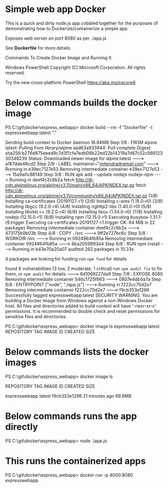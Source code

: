 # Simple web app Docker

This is a quick and dirty node.js app cobbled together for the purposes of demonstrating how to Dockerize/containerize a simple app.

Exposes web server on port 8080 as per ./app.js

See **Dockerfile** for more details

Commands To Create Docker Image and Running It.

Windows PowerShell
Copyright (C) Microsoft Corporation. All rights reserved.

Try the new cross-platform PowerShell https://aka.ms/pscore6

# Below commands builds the docker image

PS C:\git\docker\express_webapp> docker build --rm -f "Dockerfile" -t expresswebapp:latest "."

Sending build context to Docker daemon 18.84MB
Step 1/8 : FROM alpine
latest: Pulling from library/alpine
aad63a933944: Pull complete
Digest: sha256:b276d875eeed9c7d3f1cfa7edb06b22ed22b14219a7d67c52c56612330348239
Status: Downloaded newer image for alpine:latest
---> a187dde48cd2
Step 2/8 : LABEL maintainer="mitendra@gmail.com"
---> Running in e39ec7127e53
Removing intermediate container e39ec7127e53
---> 15a9a0c88149
Step 3/8 : RUN apk add --update nodejs nodejs-npm
---> Running in deef4c2c6b2a
fetch http://dl-cdn.alpinelinux.org/alpine/v3.11/main/x86_64/APKINDEX.tar.gz
fetch http://dl-cdn.alpinelinux.org/alpine/v3.11/community/x86_64/APKINDEX.tar.gz
(1/8) Installing ca-certificates (20191127-r1)
(2/8) Installing c-ares (1.15.0-r0)
(3/8) Installing libgcc (9.2.0-r4)
(4/8) Installing nghttp2-libs (1.40.0-r0)
(5/8) Installing libstdc++ (9.2.0-r4)
(6/8) Installing libuv (1.34.0-r0)
(7/8) Installing nodejs (12.15.0-r1)
(8/8) Installing npm (12.15.0-r1)
Executing busybox-1.31.1-r9.trigger
Executing ca-certificates-20191127-r1.trigger
OK: 64 MiB in 22 packages
Removing intermediate container deef4c2c6b2a
---> 473175b9b03b
Step 4/8 : COPY . /src
---> 9ff2e727bc6c
Step 5/8 : WORKDIR /src
---> Running in 0924964fb95a
Removing intermediate container 0924964fb95a
---> 8ba2059993d4
Step 6/8 : RUN npm install
---> Running in b43e70a20a07
audited 262 packages in 10.33s

4 packages are looking for funding
run `npm fund` for details

found 6 vulnerabilities (3 low, 2 moderate, 1 critical)
run `npm audit fix` to fix them, or `npm audit` for details
---> 6d1069227da9
Step 7/8 : EXPOSE 8080
Removing intermediate container 546c1725f963
---> 0807e4db0a7a
Step 8/8 : ENTRYPOINT ["node", "./app.js"]
---> Running in f222cc70d2e7
Removing intermediate container f222cc70d2e7
---> f9cb353e1296
Successfully tagged expresswebapp:latest
SECURITY WARNING: You are building a Docker image from Windows against a non-Windows Docker host. All files and directories
added to build context will have '-rwxr-xr-x' permissions. It is recommended to double check and reset permissions for sensitive files and directories.

PS C:\git\docker\express_webapp> docker image ls expresswebapp:latest
REPOSITORY TAG IMAGE ID CREATED SIZE

# Below commands lists the docker images

PS C:\git\docker\express_webapp> docker image ls


REPOSITORY TAG IMAGE ID CREATED SIZE

expresswebapp latest f9cb353e1296 21 minutes ago 69.8MB


# Below commands runs the app directly

PS C:\git\docker\express_webapp> node .\app.js

# This runs the containerized apps

PS C:\git\docker\express_webapp> docker run -p 4000:8080 expresswebapp
